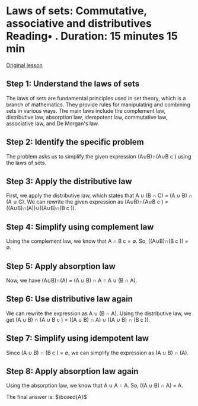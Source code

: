# Laws of sets: Commutative, associative and distributives Reading• . Duration: 15 minutes 15 min

[Original lesson](https://www.coursera.org/learn/uol-discrete-mathematics/supplement/3E79H/laws-of-sets-commutative-associative-and-distributives)

## Step 1: Understand the laws of sets
The laws of sets are fundamental principles used in set theory, which is a branch of mathematics. They provide rules for manipulating and combining sets in various ways. The main laws include the complement law, distributive law, absorption law, idempotent law, commutative law, associative law, and De Morgan's law.

## Step 2: Identify the specific problem
The problem asks us to simplify the given expression (A∪B)∩(A∪B c ) using the laws of sets.

## Step 3: Apply the distributive law
First, we apply the distributive law, which states that A ∪ (B ∩ C) = (A ∪ B) ∩ (A ∪ C). We can rewrite the given expression as (A∪B)∩(A∪B c ) = ((A∪B)∩(A))∪((A∪B)∩(B c )).

## Step 4: Simplify using complement law
Using the complement law, we know that A ∩ B c = ∅. So, ((A∪B)∩(B c )) = ∅.

## Step 5: Apply absorption law
Now, we have (A∪B)∩(A) = (A ∪ B) ∩ A = A ∪ (B ∩ A).

## Step 6: Use distributive law again
We can rewrite the expression as A ∪ (B ∩ A). Using the distributive law, we get (A ∪ B) ∩ (A ∪ B c ) = ((A ∪ B) ∩ A) ∪ ((A ∪ B) ∩ (B c )).

## Step 7: Simplify using idempotent law
Since (A ∪ B) ∩ (B c ) = ∅, we can simplify the expression as (A ∪ B) ∩ (A).

## Step 8: Apply absorption law again
Using the absorption law, we know that A ∪ A = A. So, ((A ∪ B) ∩ A) = A.

The final answer is: $\boxed{A}$


